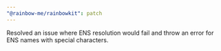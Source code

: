 ```yaml
---
"@rainbow-me/rainbowkit": patch
---
```


Resolved an issue where ENS resolution would fail and throw an error for ENS names with special characters.
